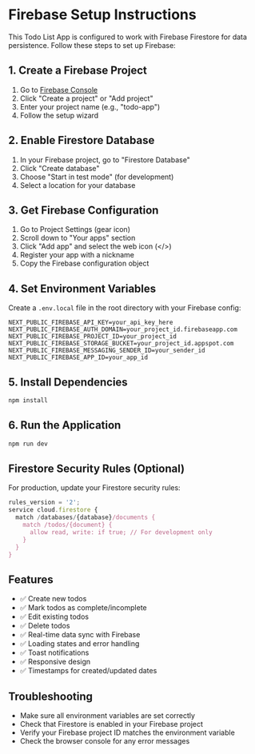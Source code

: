 # Firebase Setup Instructions

This Todo List App is configured to work with Firebase Firestore for data persistence. Follow these steps to set up Firebase:

## 1. Create a Firebase Project

1. Go to [Firebase Console](https://console.firebase.google.com/)
2. Click "Create a project" or "Add project"
3. Enter your project name (e.g., "todo-app")
4. Follow the setup wizard

## 2. Enable Firestore Database

1. In your Firebase project, go to "Firestore Database"
2. Click "Create database"
3. Choose "Start in test mode" (for development)
4. Select a location for your database

## 3. Get Firebase Configuration

1. Go to Project Settings (gear icon)
2. Scroll down to "Your apps" section
3. Click "Add app" and select the web icon (</>)
4. Register your app with a nickname
5. Copy the Firebase configuration object

## 4. Set Environment Variables

Create a `.env.local` file in the root directory with your Firebase config:

```env
NEXT_PUBLIC_FIREBASE_API_KEY=your_api_key_here
NEXT_PUBLIC_FIREBASE_AUTH_DOMAIN=your_project_id.firebaseapp.com
NEXT_PUBLIC_FIREBASE_PROJECT_ID=your_project_id
NEXT_PUBLIC_FIREBASE_STORAGE_BUCKET=your_project_id.appspot.com
NEXT_PUBLIC_FIREBASE_MESSAGING_SENDER_ID=your_sender_id
NEXT_PUBLIC_FIREBASE_APP_ID=your_app_id
```

## 5. Install Dependencies

```bash
npm install
```

## 6. Run the Application

```bash
npm run dev
```

## Firestore Security Rules (Optional)

For production, update your Firestore security rules:

```javascript
rules_version = '2';
service cloud.firestore {
  match /databases/{database}/documents {
    match /todos/{document} {
      allow read, write: if true; // For development only
    }
  }
}
```

## Features

- ✅ Create new todos
- ✅ Mark todos as complete/incomplete
- ✅ Edit existing todos
- ✅ Delete todos
- ✅ Real-time data sync with Firebase
- ✅ Loading states and error handling
- ✅ Toast notifications
- ✅ Responsive design
- ✅ Timestamps for created/updated dates

## Troubleshooting

- Make sure all environment variables are set correctly
- Check that Firestore is enabled in your Firebase project
- Verify your Firebase project ID matches the environment variable
- Check the browser console for any error messages

